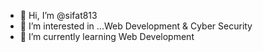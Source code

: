 - 👋 Hi, I’m @sifat813
- 👀 I’m interested in ...Web Development & Cyber Security
- 🌱 I’m currently learning Web Development
<!---
sifat813/sifat813 is a ✨ special ✨ repository because its `README.md` (this file) appears on your GitHub profile.
You can click the Preview link to take a look at your changes.
--->
